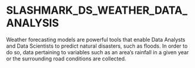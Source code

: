# SLASHMARK_DS_WEATHER_DATA_ANALYSIS
Weather forecasting models are powerful tools that enable Data Analysts and Data Scientists to predict natural disasters, such as floods. In order to do so, data pertaining to variables such as an area’s rainfall in a given year or the surrounding road conditions are collected.
